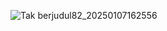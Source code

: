 ![Tak berjudul82_20250107162556](https://github.com/user-attachments/assets/7034ae38-2786-47cc-a825-5460f821af99)
